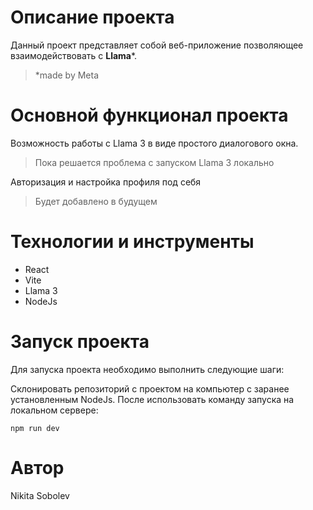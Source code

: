 # Описание проекта
 Данный проект представляет собой веб-приложение позволяющее взаимодействовать с **Llama***.
> *made by Meta

# Основной функционал проекта
Возможность работы с Llama 3 в виде простого диалогового окна.
> Пока решается проблема с запуском Llama 3 локально

Авторизация и настройка профиля под себя
> Будет добавлено в будущем


# Технологии и инструменты
- React
- Vite
- Llama 3
- NodeJs
# Запуск проекта
Для запуска проекта необходимо выполнить следующие шаги:

Склонировать репозиторий с проектом на компьютер с заранее установленным NodeJs.
После использовать команду запуска на локальном сервере:
```
npm run dev
```

# Автор

Nikita Sobolev